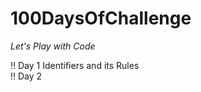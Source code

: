 # 100DaysOfChallenge
*Let's Play with Code*

‼️ Day 1  Identifiers and its Rules                                                                                                                                                 
‼️ Day 2
